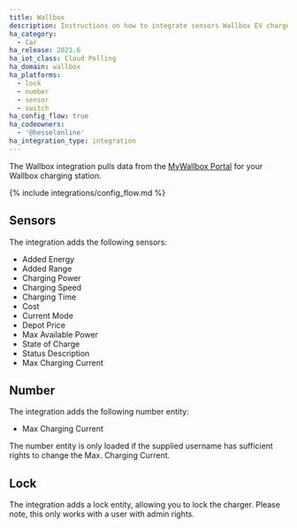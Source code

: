 ```yaml
---
title: Wallbox
description: Instructions on how to integrate sensors Wallbox EV chargers to Home Assistant
ha_category:
  - Car
ha_release: 2021.6
ha_iot_class: Cloud Polling
ha_domain: wallbox
ha_platforms:
  - lock
  - number
  - sensor
  - switch
ha_config_flow: true
ha_codeowners:
  - '@hesselonline'
ha_integration_type: integration
---
```


The Wallbox integration pulls data from the [MyWallbox Portal](https://my.wallbox.com) for your Wallbox charging station.

{% include integrations/config_flow.md %}

## Sensors

The integration adds the following sensors:

- Added Energy
- Added Range
- Charging Power
- Charging Speed
- Charging Time
- Cost
- Current Mode
- Depot Price
- Max Available Power
- State of Charge
- Status Description
- Max Charging Current

## Number

The integration adds the following number entity:

- Max Charging Current

The number entity is only loaded if the supplied username has sufficient rights to change the Max. Charging Current.

## Lock

The integration adds a lock entity, allowing you to lock the charger. Please note, this only works with a user with admin rights.
